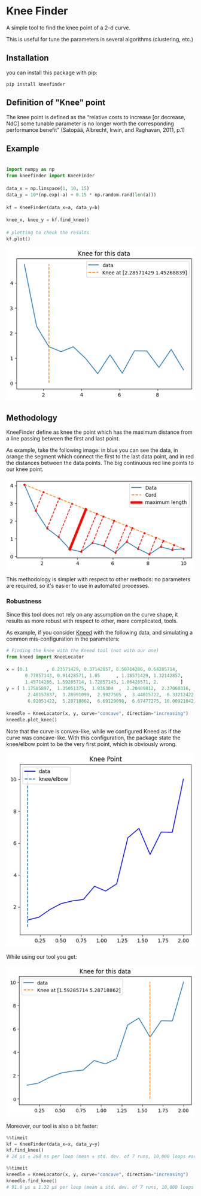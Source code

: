 # Knee Finder
A simple tool to find the knee point of a 2-d curve.

This is useful for tune the parameters in several algorithms (clustering, etc.)


## Installation
you can install this package with pip:

```commandline
pip install kneefinder
```

## Definition of "Knee" point
The knee point is defined as the “relative costs to increase [or decrease, NdC] some tunable parameter is no longer worth 
the corresponding performance benefit” (Satopää, Albrecht, Irwin, and Raghavan, 2011, p.1)


## Example

```python

import numpy as np
from kneefinder import KneeFinder

data_x = np.linspace(1, 10, 15)
data_y = 10*(np.exp(-a) + 0.15 * np.random.rand(len(a)))

kf = KneeFinder(data_x=a, data_y=b)

knee_x, knee_y = kf.find_knee()

# plotting to check the results
kf.plot()

```

![clustering_data](https://raw.githubusercontent.com/vlavorini/kneefinder/main/imgs/knee.png?raw=true "Knee searching method")

## Methodology
KneeFinder define as knee the point which has the maximum distance 
from a line passing between the first and last point.

As example, take the following image: in blue you can see the data, 
in orange the segment which connect the first to the last data point, and
in red the distances between the data points. The big continuous red line points to our
knee point.

![clustering_data](https://raw.githubusercontent.com/vlavorini/kneefinder/main/imgs/sagitta.png?raw=true "Knee searching method")

This methodology is simpler with respect to other methods: no parameters are required, 
so it's easier to use in automated processes.

### Robustness
Since this tool does not rely on any assumption on the curve shape, 
it results as more robust with respect to other, more complicated, tools. 

As example, if you consider [Kneed](https://github.com/arvkevi/kneed) with the following data, 
and simulating a common mis-configuration in the parameters:

```python
# Finding the knee with the Kneed tool (not with our one)
from kneed import KneeLocator

x = [0.1       , 0.23571429, 0.37142857, 0.50714286, 0.64285714,
       0.77857143, 0.91428571, 1.05      , 1.18571429, 1.32142857,
       1.45714286, 1.59285714, 1.72857143, 1.86428571, 2.        ]
y = [ 1.17585897,  1.35051375,  1.836304  ,  2.20409812,  2.37060316,
        2.46157837,  3.28991099,  2.9927505 ,  3.44015722,  6.33212422,
        6.92051422,  5.28718862,  6.69129098,  6.67477275, 10.00921042]

kneedle = KneeLocator(x, y, curve="concave", direction="increasing")
kneedle.plot_knee()

```
Note that the curve is convex-like, while we configured Kneed as if the curve was concave-like. 
With this configuration, the package state the knee/elbow point to be the very first point, 
which is obviously wrong.

![kneed_wrong](https://raw.githubusercontent.com/vlavorini/kneefinder/main/imgs/wrong_knee.png?raw=true "Kneed mistake")

While using our tool you get:

![kneed_right](https://raw.githubusercontent.com/vlavorini/kneefinder/main/imgs/good_knee.png?raw=true "Kneed correct")

Moreover, our tool is also a bit faster:

```python
%%timeit
kf = KneeFinder(data_x=x, data_y=y)
kf.find_knee()
# 24 µs ± 268 ns per loop (mean ± std. dev. of 7 runs, 10,000 loops each)
```

```python
%%timeit
kneedle = KneeLocator(x, y, curve="concave", direction="increasing")
kneedle.find_knee()
# 91.8 µs ± 1.32 µs per loop (mean ± std. dev. of 7 runs, 10,000 loops each)
```



